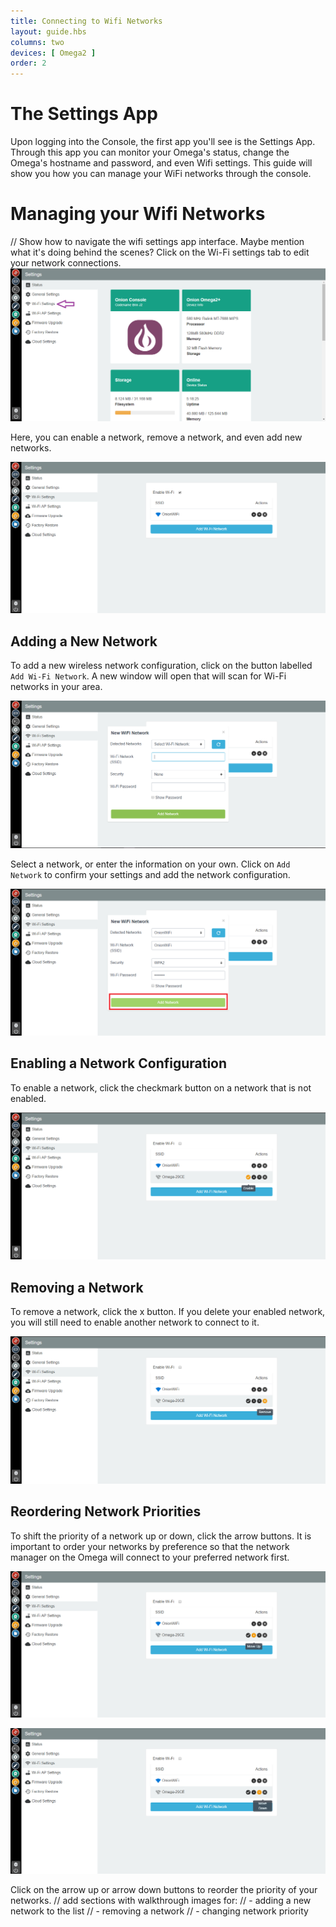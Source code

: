 ```yaml
---
title: Connecting to Wifi Networks
layout: guide.hbs
columns: two
devices: [ Omega2 ]
order: 2
---
```



# The Settings App

Upon logging into the Console, the first app you'll see is the Settings App. Through this app you can monitor your Omega's status, change the Omega's hostname and password, and even Wifi settings. This guide will show you how you can manage your WiFi networks through the console.

# Managing your Wifi Networks

// Show how to navigate the wifi settings app interface. Maybe mention what it's doing behind the scenes?
Click on the Wi-Fi settings tab to edit your network connections.
![settings-page](../img/connecting-to-wifi-1.png)

Here, you can enable a network, remove a network, and even add new networks.

![wifi-settings-page](../img/connecting-to-wifi-2.png)



## Adding a New Network

To add a new wireless network configuration, click on the button labelled `Add Wi-Fi Network`. A new window will open that will scan for Wi-Fi networks in your area.

![wifi-modal](../img/connecting-to-wifi-3.png)

Select a network, or enter the information on your own. Click on `Add Network` to confirm your settings and add the network configuration.

![wifi-modal-with-settings](../img/connecting-to-wifi-4.png)



## Enabling a Network Configuration

To enable a network, click the checkmark button on a network that is not enabled.

![wifi-enable-button](../img/connecting-to-wifi-5.png)



## Removing a Network

To remove a network, click the x button. If you delete your enabled network, you will still need to enable another network to connect to it.

![wifi-remove-button](../img/connecting-to-wifi-6.png)


## Reordering Network Priorities

To shift the priority of a network up or down, click the arrow buttons. It is important to order your networks by preference so that the network manager on the Omega will connect to your preferred network first.

![wifi-move-up](../img/connecting-to-wifi-7.png)

![wifi-move-down](../img/connecting-to-wifi-8.png)



Click on the arrow up or arrow down buttons to reorder the priority of your networks.
// add sections with walkthrough images for:
//  - adding a new network to the list
//  - removing a network
//  - changing network priority
